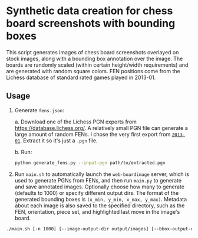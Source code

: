# Synthetic data creation for chess board screenshots with bounding boxes

This script generates images of chess board screenshots overlayed on stock images, along with a bounding box annotation
over the image. The boards are randomly scaled (within certain height/width requirements) and are generated with random
square colors. FEN positions come from the Lichess database of standard rated games played in 2013-01.

## Usage

1. Generate `fens.json`:
    
    a. Download one of the Lichess PGN exports from https://database.lichess.org/. A relatively small PGN file can generate a large amount of random FENs. I chose the very first export from [`2013-01`](https://database.lichess.org/standard/lichess_db_standard_rated_2013-01.pgn.zst). Extract it so it's just a `.pgn` file.
    
    b. Run:
    ```sh
    python generate_fens.py --input-pgn path/to/extracted.pgn
    ```

1. Run `main.sh` to automatically launch the `web-boardimage` server, which is used to generate PGNs from FENs, and then run `main.py` to generate and save annotated images. Optionally choose how many to generate (defaults to 1000) or specify different output dirs. The format of the generated bounding boxes is `(x_min, y_min, x_max, y_max)`. Metadata about each image is also saved to the specified directory, such as the FEN, orientation, piece set, and highlighted last move in the image's board.

```sh
./main.sh [-n 1000] [--image-output-dir output/images] [--bbox-output-dir output/bounding_boxes] [--metadata-output-dir output/metadata]
```
